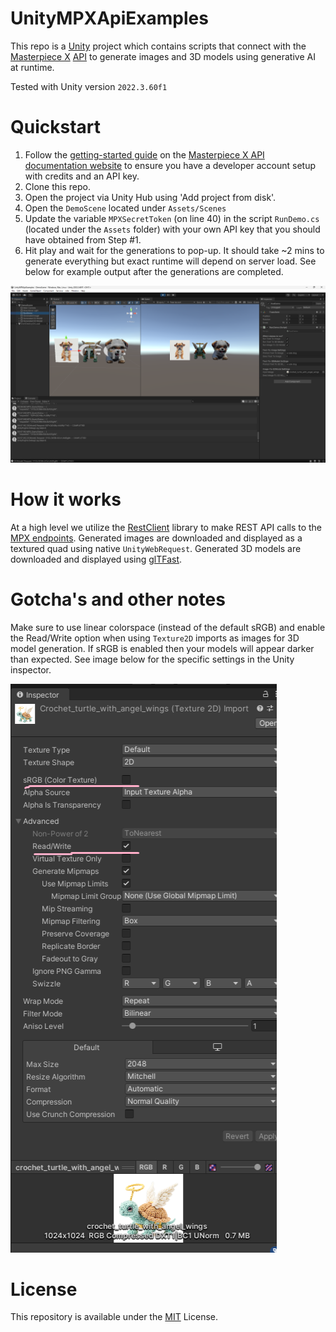 # UnityMPXApiExamples
This repo is a [Unity](https://unity.com/) project which contains scripts that connect with the [Masterpiece X](https://www.masterpiecex.com/) [API](https://developers.masterpiecex.com/) to generate images and 3D models using generative AI at runtime.

Tested with Unity version `2022.3.60f1`

# Quickstart
1) Follow the [getting-started guide](https://docs.masterpiecex.com/docs/getting-started) on the [Masterpiece X API documentation website](https://docs.masterpiecex.com/) to ensure you have a developer account setup with credits and an API key.
2) Clone this repo.
3) Open the project via Unity Hub using 'Add project from disk'.
4) Open the `DemoScene` located under `Assets/Scenes`
5) Update the variable `MPXSecretToken` (on line 40) in the script `RunDemo.cs` (located under the `Assets` folder) with your own API key that you should have obtained from Step #1.
6) Hit play and wait for the generations to pop-up. It should take ~2 mins to generate everything but exact runtime will depend on server load. See below for example output after the generations are completed.

![Example output of generations](./example_output.png)


# How it works
At a high level we utilize the [RestClient](https://github.com/proyecto26/RestClient) library to make REST API calls to the [MPX endpoints](https://docs.masterpiecex.com/reference). Generated images are downloaded and displayed as a textured quad using native `UnityWebRequest`. Generated 3D models are downloaded and displayed using [glTFast](https://github.com/atteneder/glTFast).

# Gotcha's and other notes
Make sure to use linear colorspace (instead of the default sRGB) and enable the Read/Write option when using `Texture2D` imports as images for 3D model generation. If sRGB is enabled then your models will appear darker than expected. See image below for the specific settings in the Unity inspector.

![Texture2D options](./texture_options.png)

# License
This repository is available under the [MIT](https://github.com/withmpx/UnityMPXApiExamples/blob/main/LICENSE) License.